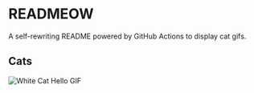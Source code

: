 # READMEOW

A self-rewriting README powered by GitHub Actions to display cat gifs.

## Cats

![White Cat Hello GIF](https://media2.giphy.com/media/v1.Y2lkPTlhY2QwMmRhaHB2bTBhdWdqZjRqeDF4OXRqNDluZXZvbXJ2Z3h3YnY1amF0bHZ5YyZlcD12MV9naWZzX3NlYXJjaCZjdD1n/vFKqnCdLPNOKc/200.gif)
